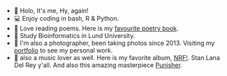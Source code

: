 - 👋 Holo, It's me, Hy, again!
- 💻 Enjoy coding in bash, R & Python.
- 👀 Love reading poems. Here is my [favourite poetry book](https://www.goodreads.com/book/show/18585282-salt).
- 🌱 Study Bioinformatics in Lund University.
- 📸 I'm also a photographer, been taking photos since 2013. Visiting my [portfolio](https://www.vogue.com/photovogue/photographers/103806) to see my personal work.
- 🎵 also a music lover as well. Here is my favorite album, [NRF!](https://open.spotify.com/album/5XpEKORZ4y6OrCZSKsi46A). Stan Lana Del Rey y'all. And also this amazing masterpiece [Punisher](https://www.youtube.com/watch?v=X3CYZ0zCY6M&list=PLATeyS5bPJiGZhPiDEOXpWmuFa-IceqZk).
